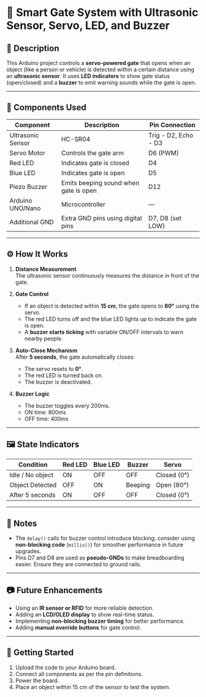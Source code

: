 # 🚧 Smart Gate System with Ultrasonic Sensor, Servo, LED, and Buzzer

## 📜 Description

This Arduino project controls a **servo-powered gate** that opens when an object (like a person or vehicle) is detected within a certain distance using an **ultrasonic sensor**. It uses **LED indicators** to show gate status (open/closed) and a **buzzer** to emit warning sounds while the gate is open.

---

## 🔧 Components Used

| Component         | Description                        | Pin Connection |
|------------------|------------------------------------|----------------|
| Ultrasonic Sensor| HC-SR04                            | Trig - D2, Echo - D3 |
| Servo Motor      | Controls the gate arm              | D6 (PWM)       |
| Red LED          | Indicates gate is closed           | D4             |
| Blue LED         | Indicates gate is open             | D5             |
| Piezo Buzzer     | Emits beeping sound when gate is open | D12         |
| Arduino UNO/Nano | Microcontroller                    | —              |
| Additional GND   | Extra GND pins using digital pins  | D7, D8 (set LOW) |

---

## ⚙️ How It Works

1. **Distance Measurement**  
   The ultrasonic sensor continuously measures the distance in front of the gate.

2. **Gate Control**  
   - If an object is detected within **15 cm**, the gate opens to **80°** using the servo.
   - The red LED turns off and the blue LED lights up to indicate the gate is open.
   - A **buzzer starts ticking** with variable ON/OFF intervals to warn nearby people.

3. **Auto-Close Mechanism**  
   After **5 seconds**, the gate automatically closes:
   - The servo resets to **0°**.
   - The red LED is turned back on.
   - The buzzer is deactivated.

4. **Buzzer Logic**  
   - The buzzer toggles every 200ms.
   - ON time: 800ms  
   - OFF time: 400ms

---

## 🖼️ State Indicators

| Condition         | Red LED | Blue LED | Buzzer | Servo |
|------------------|---------|----------|--------|--------|
| Idle / No object | ON      | OFF      | OFF    | Closed (0°) |
| Object Detected  | OFF     | ON       | Beeping | Open (80°) |
| After 5 seconds  | ON      | OFF      | OFF    | Closed (0°) |

---

## 📝 Notes

- The `delay()` calls for buzzer control introduce blocking; consider using **non-blocking code** (`millis()`) for smoother performance in future upgrades.
- Pins D7 and D8 are used as **pseudo-GNDs** to make breadboarding easier. Ensure they are connected to ground rails.

---

## 📷 Future Enhancements

- Using an **IR sensor or RFID** for more reliable detection.
- Adding an **LCD/OLED display** to show real-time status.
- Implementing **non-blocking buzzer timing** for better performance.
- Adding **manual override buttons** for gate control.

---

## 🚀 Getting Started

1. Upload the code to your Arduino board.
2. Connect all components as per the pin definitions.
3. Power the board.
4. Place an object within 15 cm of the sensor to test the system.

